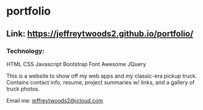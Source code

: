 # portfolio

## Link: https://jeffreytwoods2.github.io/portfolio/

### Technology:
HTML
CSS
Javascript
Bootstrap
Font Awesome
JQuery


This is a website to show off my web apps and my classic-era pickup truck. 
Contains contact info, resume, project summaries w/ links, and a gallery of truck photos.

Email me: jeffreytwoods2@icloud.com
